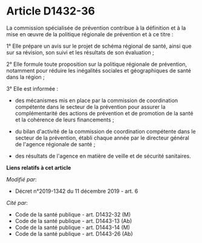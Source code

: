 # Article D1432-36

La commission spécialisée de prévention contribue à la définition et à la mise en œuvre de la politique régionale de
prévention et à ce titre :

1° Elle prépare un avis sur le projet de schéma régional de santé, ainsi que sur sa révision, son suivi et les résultats de
son évaluation ;

2° Elle formule toute proposition sur la politique régionale de prévention, notamment pour réduire les inégalités sociales et
géographiques de santé dans la région ;

3° Elle est informée :

- des mécanismes mis en place par la commission de coordination compétente dans le secteur de la prévention pour assurer la
complémentarité des actions de prévention et de promotion de la santé et la cohérence de leurs financements ;

- du bilan d'activité de la commission de coordination compétente dans le secteur de la prévention, établi chaque année par
le directeur général de l'agence régionale de santé ;

- des résultats de l'agence en matière de veille et de sécurité sanitaires.

**Liens relatifs à cet article**

_Modifié par_:

  - Décret n°2019-1342 du 11 décembre 2019 - art. 6

_Cité par_:

  - Code de la santé publique - art. D1432-32 (M)
  - Code de la santé publique - art. D1443-13 (Ab)
  - Code de la santé publique - art. D1443-14 (M)
  - Code de la santé publique - art. D1443-26 (Ab)
